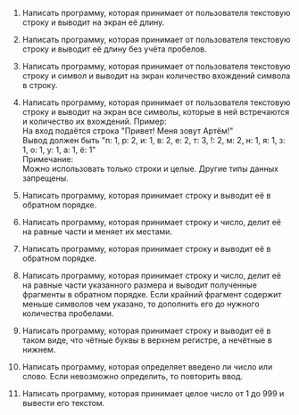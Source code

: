 1. Написать программу, которая принимает от пользователя текстовую строку и выводит на экран её длину.
2. Написать программу, которая принимает от пользователя текстовую строку и выводит её длину без учёта пробелов.
3. Написать программу, которая принимает от пользователя текстовую строку и символ и выводит на экран количество вхождений символа в строку.
4. Написать программу, которая принимает от пользователя текстовую строку и выводит на экран все символы, которые в ней встречаются и количество их вхождений.
Пример:  
    На вход подаётся строка "Привет! Меня зовут Артём!"  
    Вывод должен быть "п: 1, р: 2, и: 1, в: 2, е: 2, т: 3, !: 2, м: 2, н: 1, я: 1, з: 1, о: 1, у: 1, а: 1, ё: 1"  
Примечание:  
    Можно использовать только строки и целые. Другие типы данных запрещены.

5. Написать программу, которая принимает строку и выводит её в обратном порядке.
6. Написать программу, которая принимает строку и число, делит её на равные части и меняет их местами.
7. Написать программу, которая принимает строку и выводит её в обратном порядке.
8. Написать программу, которая принимает строку и число, делит её на равные части указанного размера и выводит полученные фрагменты в обратном порядке. Если крайний фрагмент содержит меньше символов чем указано, то дополнить его до нужного количества пробелами.
9. Написать программу, которая принимает строку и выводит её в таком виде, что чётные буквы в верхнем регистре, а нечётные в нижнем.
10. Написать программу, которая определяет введено ли число или слово. Если невозможно определить, то повторить ввод.
11. Написать программу, которая принимает целое число от 1 до 999 и вывести его текстом.